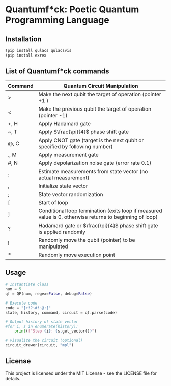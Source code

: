 # Quantumf*ck: Poetic Quantum Programming Language

## Installation

```bash
!pip install qulacs qulacsvis
!pip install exrex
```

## List of Quantumf*ck commands

| Command | Quantum Circuit Manipulation |
| --- | --- |
|  > | Make the next qubit the target of operation (pointer +1 ) |
|  < | Make the previous qubit the target of operation (pointer -1) |
|  +, H | Apply Hadamard gate |
|  ~, T | Apply $\frac{\pi}{4}$ phase shift gate |
|  @, C | Apply CNOT gate (target is the next qubit or specified by following number) |
| ., M | Apply measurement gate |
| #, N | Apply depolarization noise gate (error rate 0.1) |
| : | Estimate measurements from state vector (no actual measurement) |
| , | Initialize state vector |
| ; | State vector randomization |
| [ | Start of loop |
| ] | Conditional loop termination (exits loop if measured value is 0, otherwise returns to beginning of loop) |
| ? | Hadamard gate or $\frac{\pi}{4}$ phase shift gate is applied randomly |
| ! | Randomly move the qubit (pointer) to be manipulated |
| * | Randomly move execution point |


## Usage

```python
# Instantiate class
num = 5
qf = QF(num, regex=False, debug=False)

# Execute code
code = "[+!?~#!~@:]"
state, history, command, circuit = qf.parse(code)

# Output history of state vector
#for i, s in enumerate(history):
    print(f"Step {i}: {s.get_vector()}")

# visualize the circuit (optional)
circuit_drawer(circuit, "mpl")
```

## License

This project is licensed under the MIT License - see the LICENSE file for details.
